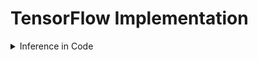 # TensorFlow Implementation 
<details>
  <summary>Inference in Code</summary>
  
 + TensorFlow is one of the leading frameworks to implementing deep learning algorithms. 
  + The other popular tool is PyTorch. But we're going to focus in this specialization on TensorFlow. 
  ## how you can implement inferencing code using TensorFlow. Let's dive in. 
  One of the remarkable things about neural networks is the same algorithm can be applied to so many different applications. 
    
  Lets use an example to illustrate inference. Sometimes I do like to roast coffee beans myself at home. My favorite is actually Colombian coffee beans. Can the learning algorithm help optimize the quality of the beans you get from a roasting process like this? When you're roasting coffee, two parameters you get to control are the temperature at which you're heating up the raw coffee beans to turn them into nicely roasted coffee beans, as well as the duration or how long are you going to roast the beans.  
    
  ![image](https://github.com/AyeshaIrshad1337/Advance-Learning-Algorithm/assets/104616632/6762752f-01b1-47b9-b67a-1d599a5f1487)
  
  In this slightly simplified example, we've created the datasets of different temperatures and different durations, as well as labels showing whether the coffee you roasted is good-tasting coffee. Where cross here, the positive cross y equals 1 corresponds to good coffee, and all the negative cross corresponds to bad coffee. It looks like a reasonable way to think of this dataset is if you cook it at too lower temperature, it doesn't get roasted and it ends up undercooked. If you cook it, not for long enough, the duration is too short, it's also not a nicely roasted set of beans. Finally, if you were to cook it either for too long or for too higher temperature, then you end up with overcooked beans. They're a little bit burnt beans. There's not good coffee either. It's only points within this little triangle here that corresponds to good coffee. 
  
  ![image](https://github.com/AyeshaIrshad1337/Advance-Learning-Algorithm/assets/104616632/37c0dfff-34d3-41ab-90c2-81aaa115392e)
  
   This example is simplified a bit from actual coffee roasting. Even though this example is a simplified one for the purpose of illustration, there have actually been serious projects using machine learning to optimize coffee roasting as well. The task is given a feature vector x with both temperature and duration, say 200 degrees Celsius for 17 minutes, how can we do inference in a neural network to get it to tell us whether or not this temperature and duration setting will result in good coffee or not?   
    
  ![image](https://github.com/AyeshaIrshad1337/Advance-Learning-Algorithm/assets/104616632/d88f2418-670c-4302-84ca-9ddc85c383ec)
  
  We're going to set x to be an array of two numbers. The input features 200 degrees celsius and 17 minutes. Then you create Layer 1 as this first hidden layer, the neural network, as dense open parenthesis units 3, that means three units or three hidden units in this layer using as the activation function, the sigmoid function. Dense is another name for the layers of a neural network that we've learned about so far. As you learn more about neural networks, you learn about other types of layers as well. But for now, we'll just use the dense layer, which is the layer type you've learned about in the last few lectures for all of our examples. Next, you compute a1 by taking Layer 1, which is actually a function, and applying this function Layer 1 to the values of x. That's how you get a1, which is going to be a list of three numbers because Layer 1 had three units. So a1 here may, just for the sake of illustration, be 0.2, 0.7, 0.3. 
    
  ![image](https://github.com/AyeshaIrshad1337/Advance-Learning-Algorithm/assets/104616632/3e149c68-0055-4cd8-bc1d-d4e543dc8249)
  
  
  Next, for the second hidden layer, Layer 2, would be dense. Now this time it has one unit and again to sigmoid activation function, and you can then compute a2 by applying this Layer 2 function to the activation values from Layer 1 to a1. That will give you the value of a2, which for the sake of illustration is maybe 0.8. Finally, if you wish to threshold it at 0.5, then you can just test if a2 is greater and equal to 0.5 and set y-hat equals to one or zero positive or negative cross accordingly. That's how you do inference in the neural network using TensorFlow. 
  
  ![image](https://github.com/AyeshaIrshad1337/Advance-Learning-Algorithm/assets/104616632/e0d0c6da-2c55-4c5b-821a-daf4d5ef0d09)
  
  There are some additional details that I didn't go over here, such as how to load the TensorFlow library and how to also load the parameters w and b of the neural network. But we'll go over that in the lab. Please be sure to take a look at the lab. But these are the key steps for forward propagation in how you compute a1 and a2 and optionally threshold a2. Let's look at one more example and we're going to go back to the handwritten digit classification problem. In this example, x is a list of the pixel intensity values. So x is equal to a numpy array of this list of pixel intensity values. Then to initialize and carry out one step of forward propagation, Layer 1 is a dense layer with 25 units and the sigmoid activation function. You then compute a1 equals the Layer 1 function applied to x. To build and carry out inference through the second layer, similarly, you set up Layer 2 as follows, and then computes a2 as Layer 2 applied to a1. Then finally, Layer 3 is the third and final dense layer. Then finally, you can optionally threshold a3 to come up with a binary prediction for y-hat. That's the syntax for carrying out inference in TensorFlow. One thing I briefly alluded to is the structure of the numpy arrays. TensorFlow treats data in a certain way that is important to get right. In the next video, let's take a look at how TensorFlow handles data.
</details>
